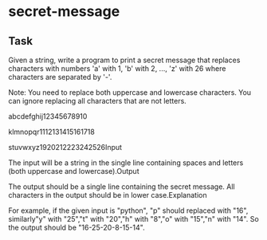 # secret-message
## Task
Given a string, write a program to print a secret message that replaces characters with numbers 'a' with 1, 'b' with 2, ..., 'z' with 26 where characters are separated by '-'.



Note: You need to replace both uppercase and lowercase characters. You can ignore replacing all characters that are not letters.



abcdefghij12345678910

klmnopqr1112131415161718

stuvwxyz1920212223242526Input



The input will be a string in the single line containing spaces and letters (both uppercase and lowercase).Output



The output should be a single line containing the secret message. All characters in the output should be in lower case.Explanation



For example, if the given input is "python", "p" should replaced with "16", similarly"y" with "25","t" with "20","h" with "8","o" with "15","n" with "14". So the output should be "16-25-20-8-15-14".
